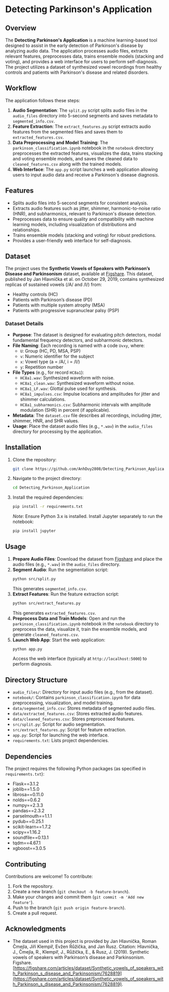 # Detecting Parkinson's Application

## Overview
The **Detecting Parkinson's Application** is a machine learning-based tool designed to assist in the early detection of Parkinson's disease by analyzing audio data. The application processes audio files, extracts relevant features, preprocesses data, trains ensemble models (stacking and voting), and provides a web interface for users to perform self-diagnosis. The project utilizes a dataset of synthesized vowel recordings from healthy controls and patients with Parkinson's disease and related disorders.

## Workflow
The application follows these steps:
1. **Audio Segmentation**: The `split.py` script splits audio files in the `audio_files` directory into 5-second segments and saves metadata to `segmented_info.csv`.
2. **Feature Extraction**: The `extract_features.py` script extracts audio features from the segmented files and saves them to `extracted_features.csv`.
3. **Data Preprocessing and Model Training**: The `parkinson_classification.ipynb` notebook in the `notebook` directory preprocesses the extracted features, visualizes the data, trains stacking and voting ensemble models, and saves the cleaned data to `cleaned_features.csv` along with the trained models.
4. **Web Interface**: The `app.py` script launches a web application allowing users to input audio data and receive a Parkinson's disease diagnosis.

## Features
- Splits audio files into 5-second segments for consistent analysis.
- Extracts audio features such as jitter, shimmer, harmonic-to-noise ratio (HNR), and subharmonics, relevant to Parkinson's disease detection.
- Preprocesses data to ensure quality and compatibility with machine learning models, including visualization of distributions and relationships.
- Trains ensemble models (stacking and voting) for robust predictions.
- Provides a user-friendly web interface for self-diagnosis.

## Dataset
The project uses the **Synthetic Vowels of Speakers with Parkinson’s Disease and Parkinsonism** dataset, available at [Figshare](https://figshare.com/articles/dataset/Synthetic_vowels_of_speakers_with_Parkinson_s_disease_and_Parkinsonism/7628819). This dataset, published by Jan Hlavnička et al. on October 29, 2019, contains synthesized replicas of sustained vowels (/A/ and /I/) from:
- Healthy controls (HC)
- Patients with Parkinson’s disease (PD)
- Patients with multiple system atrophy (MSA)
- Patients with progressive supranuclear palsy (PSP)

### Dataset Details
- **Purpose**: The dataset is designed for evaluating pitch detectors, modal fundamental frequency detectors, and subharmonic detectors.
- **File Naming**: Each recording is named with a code `Uvxy`, where:
  - `U`: Group (HC, PD, MSA, PSP)
  - `v`: Numeric identifier for the subject
  - `x`: Vowel type (a = /A/, i = /I/)
  - `y`: Repetition number
- **File Types** (e.g., for record `HC8a1`):
  - `HC8a1.wav`: Synthesized waveform with noise.
  - `HC8a1_clean.wav`: Synthesized waveform without noise.
  - `HC8a1_LF.wav`: Glottal pulse used for synthesis.
  - `HC8a1_impulses.csv`: Impulse locations and amplitudes for jitter and shimmer calculations.
  - `HC8a1_subharmonics.csv`: Subharmonic intervals with amplitude modulation (SHR) in percent (if applicable).
- **Metadata**: The `dataset.csv` file describes all recordings, including jitter, shimmer, HNR, and SHR values.
- **Usage**: Place the dataset audio files (e.g., `*.wav`) in the `audio_files` directory for processing by the application.

## Installation
1. Clone the repository:
   ```bash
   git clone https://github.com/AnhDuy2808/Detecting_Parkinson_Application.git
   ```
2. Navigate to the project directory:
   ```bash
   cd Detecting_Parkinson_Application
   ```
3. Install the required dependencies:
   ```bash
   pip install -r requirements.txt
   ```
   *Note*: Ensure Python 3.x is installed. Install Jupyter separately to run the notebook:
   ```bash
   pip install jupyter
   ```

## Usage
1. **Prepare Audio Files**: Download the dataset from [Figshare](https://figshare.com/articles/dataset/Synthetic_vowels_of_speakers_with_Parkinson_s_disease_and_Parkinsonism/7628819) and place the audio files (e.g., `*.wav`) in the `audio_files` directory.
2. **Segment Audio**: Run the segmentation script:
   ```bash
   python src/split.py
   ```
   This generates `segmented_info.csv`.
3. **Extract Features**: Run the feature extraction script:
   ```bash
   python src/extract_features.py
   ```
   This generates `extracted_features.csv`.
4. **Preprocess Data and Train Models**: Open and run the `parkinson_classification.ipynb` notebook in the `notebook` directory to preprocess the data, visualize it, train the ensemble models, and generate `cleaned_features.csv`.
5. **Launch Web App**: Start the web application:
   ```bash
   python app.py
   ```
   Access the web interface (typically at `http://localhost:5000`) to perform diagnosis.

## Directory Structure
- `audio_files/`: Directory for input audio files (e.g., from the dataset).
- `notebook/`: Contains `parkinson_classification.ipynb` for data preprocessing, visualization, and model training.
- `data/segmented_info.csv`: Stores metadata of segmented audio files.
- `data/extracted_features.csv`: Stores extracted audio features.
- `data/cleaned_features.csv`: Stores preprocessed features.
- `src/split.py`: Script for audio segmentation.
- `src/extract_features.py`: Script for feature extraction.
- `app.py`: Script for launching the web interface.
- `requirements.txt`: Lists project dependencies.

## Dependencies
The project requires the following Python packages (as specified in `requirements.txt`):
- Flask==3.1.2
- joblib==1.5.0
- librosa==0.11.0
- nolds==0.6.2
- numpy==2.3.3
- pandas==2.3.2
- parselmouth==1.1.1
- pydub==0.25.1
- scikit-learn==1.7.2
- scipy==1.16.2
- soundfile==0.13.1
- tqdm==4.67.1
- xgboost==3.0.5

## Contributing
Contributions are welcome! To contribute:
1. Fork the repository.
2. Create a new branch (`git checkout -b feature-branch`).
3. Make your changes and commit them (`git commit -m 'Add new feature'`).
4. Push to the branch (`git push origin feature-branch`).
5. Create a pull request.

## Acknowledgments
- The dataset used in this project is provided by Jan Hlavnička, Roman Čmejla, Jiří Klempíř, Evžen Růžička, and Jan Rusz. Citation: Hlavnička, J., Čmejla, R., Klempíř, J., Růžička, E., & Rusz, J. (2019). Synthetic vowels of speakers with Parkinson’s disease and Parkinsonism. Figshare. [https://figshare.com/articles/dataset/Synthetic_vowels_of_speakers_with_Parkinson_s_disease_and_Parkinsonism/7628819](https://figshare.com/articles/dataset/Synthetic_vowels_of_speakers_with_Parkinson_s_disease_and_Parkinsonism/7628819).